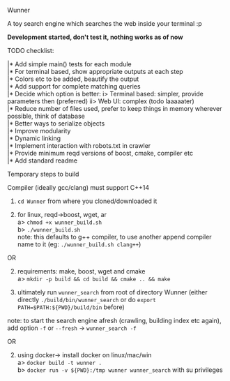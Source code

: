 Wunner

A toy search engine which searches the web inside your terminal :p

**Development started, don't test it, nothing works as of now**

TODO checklist:

|* Add simple main() tests for each module  
|* For terminal based, show appropriate outputs at each step  
|* Colors etc to be added, beautify the output  
|* Add support for complete matching queries  
|* Decide which option is better: i> Terminal based: simpler, provide parameters then (preferred) ii> Web UI: complex (todo laaaaater)   
|* Reduce number of files used, prefer to keep things in memory wherever possible, think of database  
|* Better ways to serialize objects  
|* Improve modularity  
|* Dynamic linking  
|* Implement interaction with robots.txt in crawler  
|* Provide minimum reqd versions of boost, cmake, compiler etc  
|* Add standard readme  

Temporary steps to build   

Compiler (ideally gcc/clang) must support C++14   
1. `cd Wunner` from where you cloned/downloaded it   

2. for linux, reqd->boost, wget, ar  
   a> `chmod +x wunner_build.sh`  
   b> `./wunner_build.sh`   
note: this defaults to g++ compiler, to use another append compiler name to it (eg: `./wunner_build.sh clang++`)  

OR

2. requirements: make, boost, wget and cmake  
   a> `mkdir -p build && cd build && cmake .. && make`  

3. ultimately run `wunner_search` from root of directory Wunner (either directly `./build/bin/wunner_search` or do `export PATH=$PATH:${PWD}/build/bin` before)   

note: to start the search engine afresh (crawling, building index etc again), add option `-f` or `--fresh` -> `wunner_search -f`   

OR

2. using docker-> install docker on linux/mac/win   
   a> `docker build -t wunner .`  
   b> `docker run -v ${PWD}:/tmp wunner wunner_search` with su privileges

